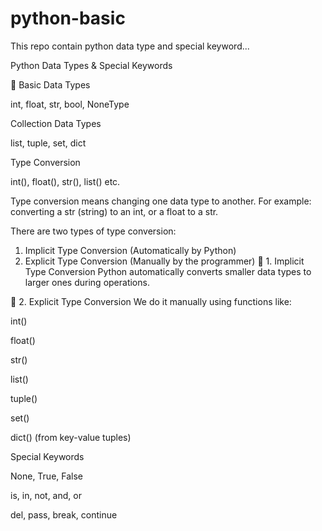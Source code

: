 # python-basic
This repo contain python data type and special keyword...

 Python Data Types & Special Keywords


📘 Basic Data Types

int, float, str, bool, NoneType

Collection Data Types

list, tuple, set, dict

Type Conversion

int(), float(), str(), list() etc.

Type conversion means changing one data type to another. For example: converting a str (string) to an int, or a float to a str.

There are two types of type conversion:

1. Implicit Type Conversion (Automatically by Python)
2. Explicit Type Conversion (Manually by the programmer)
🧠 1. Implicit Type Conversion
Python automatically converts smaller data types to larger ones during operations.

🧠 2. Explicit Type Conversion
We do it manually using functions like:

int()

float()

str()

list()

tuple()

set()

dict() (from key-value tuples)


   Special Keywords

None, True, False

is, in, not, and, or

del, pass, break, continue

